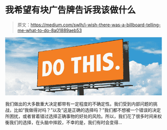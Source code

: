 # 我希望有块广告牌告诉我该做什么

> 原文：<https://medium.com/swlh/i-wish-there-was-a-billboard-telling-me-what-to-do-8a01889aeb53>

![](img/e7ccb174aa17fdba0d8fb0e8d6cf9d3d.png)

我们做出的大多数重大决定都带有一定程度的不确定性。我们受到内部问题的挑战，比如“我做得对吗？”以及“这是正确的选择吗？”我们都不想被一个错误的决定所困扰，或者冒着错过选择正确事物的好处的风险。所以，我们花了很多时间来权衡我们的选择，在头脑中摔跤，不幸的是，我们有时会变得…